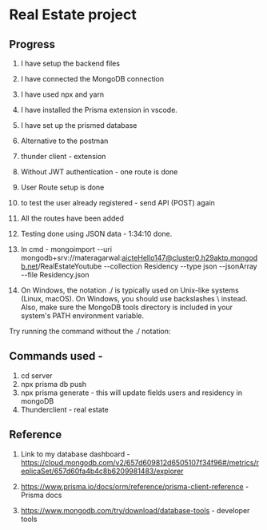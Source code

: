 # Real Estate project


## Progress

1. I have setup the backend files
2. I have connected the MongoDB connection
3. I have used npx and yarn
4. I have installed the Prisma extension in vscode.
5. I have set up the prismed database
6. Alternative to the postman
7. thunder client - extension
8. Without JWT authentication - one route is done
9. User Route setup is done
10. to test the user already registered - send API (POST) again
11. All the routes have been added
12. Testing done using JSON data - 1:34:10 done.
13. In cmd - mongoimport --uri mongodb+srv://materagarwal:aicteHello147@cluster0.h29aktp.mongodb.net/RealEstateYoutube --collection Residency --type json --jsonArray --file Residency.json

14. On Windows, the notation ./ is typically used on Unix-like systems (Linux, macOS). On Windows, you should use backslashes \ instead. Also, make sure the MongoDB tools directory is included in your system's PATH environment variable.

Try running the command without the ./ notation:




## Commands used - 

1. cd server
2. npx prisma db push
3. npx prisma generate - this will update fields users and residency in mongoDB
4. Thunderclient - real estate



## Reference

1. Link to my database dashboard - https://cloud.mongodb.com/v2/657d609812d6505107f34f96#/metrics/replicaSet/657d60fa4b4c8b6209981483/explorer

2. https://www.prisma.io/docs/orm/reference/prisma-client-reference - Prisma docs

3. https://www.mongodb.com/try/download/database-tools - developer tools



